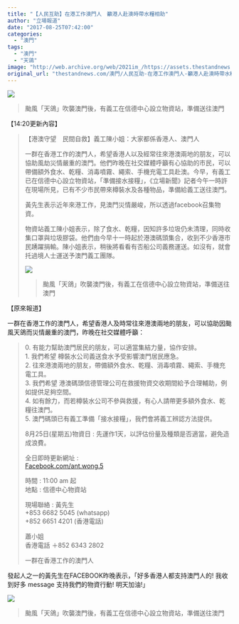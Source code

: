 ```yaml
---
title: "【人民互助】在港工作澳門人　籲港人赴澳時帶水糧相助"
author: "立場報道"
date: "2017-08-25T07:42:00"
categories:
  - "澳門"
tags:
  - "澳門"
  - "天鴿"
image: "http://web.archive.org/web/2021im_/https://assets.thestandnews.com/media/photos/MA11-01_DUvsi.png"
original_url: "thestandnews.com/澳門/人民互助-在港工作澳門人-籲港人赴澳時帶水糧相助"
---
```

![](http://web.archive.org/web/2021im_/https://assets.thestandnews.com/media/photos/MA11-01_DUvsi.png)
> 颱風「天鴿」吹襲澳門後，有義工在信德中心設立物資站，準備送往澳門

【14:20更新內容】

> 【港澳守望　民間自救】義工陳小姐：大家都係香港人、澳門人
> 
> 一群在香港工作的澳門人，希望香港人以及經常往來港澳兩地的朋友，可以協助風劫災情嚴重的澳門。他們昨晚在社交媒體呼籲有心協助的市民，可以帶備額外食水、乾糧、消毒噴霧、繩索、手機充電工具赴澳。今早，有義工已在信德中心設立物資站，「準備接水接糧」，《立場新聞》記者今午一時許在現場所見，已有不少市民帶來樽裝水及各種物品，準備給義工送往澳門。
> 
> 黃先生表示近年來港工作，見澳門災情嚴峻，所以透過facebook召集物資。
> 
> 物資站義工陳小姐表示，除了食水、乾糧，因知許多垃圾仍未清理，同時收集口罩與垃圾膠袋。他們由今早十一時起於港澳碼頭集合，收到不少香港市民踴躍捐輸。陳小姐表示，稍後將看看有否船公司義務運送。如沒有，就會托過境人士運送予澳門義工團隊。
> 
> ![](http://web.archive.org/web/2021im_/https://assets.thestandnews.com/media/photos/MA3_5zk8r.png)
> > 颱風「天鴿」吹襲澳門後，有義工在信德中心設立物資站，準備送往澳門

【原來報道】

一群在香港工作的澳門人，希望香港人及時常往來港澳兩地的朋友，可以協助因颱風天鴿而災情嚴重的澳門，昨晚在社交媒體呼籲：

> 0\. 有能力幫助澳門居民的朋友，可以適當集結力量，協作安排。  
> 1\. 我們希望 樽裝水公司義送食水予受影響澳門居民應急。  
> 2\. 往來港澳兩地的朋友，帶備額外食水、乾糧、消毒噴霧、繩索、手機充電工具。  
> 3\. 我們希望 港澳碼頭信德管理公司在救援物資交收期間給予合理輔助，例如提供足夠空間。  
> 4\. 如有餘力，而若樽裝水公司不參與救援，有心人請帶更多額外食水、乾糧往澳門。  
> 5\. 澳門碼頭已有義工準備「接水接糧」，我們會將義工辨認方法提供。
> 
> 8月25日(星期五)物資日 : 先運作1天，以評估份量及種類是否適當，避免造成浪費。
> 
> 全日即時更新網址 :   
> [Facebook.com/ant.wong.5](http://web.archive.org/web/20211229131936/http://facebook.com/ant.wong.5)
> 
> 時間 : 11:00 am 起  
> 地點 : 信德中心物資站
> 
> 現場聯絡 : 黃先生  
> +853 6682 5045 (whatsapp)  
> +852 6651 4201 (香港電話)
> 
> 蕭小姐  
> 香港電話 ＋852 6343 2802
> 
> 一群在香港工作的澳門人

發起人之一的黃先生在FACEBOOK昨晚表示，「好多香港人都支持澳門人的! 我收到好多 message 支持我們的物資行動! 明天加油!」

![](http://web.archive.org/web/2021im_/https://assets.thestandnews.com/media/photos/MA2_zbp4t.png)
> 颱風「天鴿」吹襲澳門後，有義工在信德中心設立物資站，準備送往澳門
